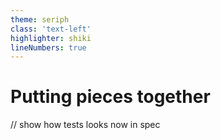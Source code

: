```yaml
---
theme: seriph
class: 'text-left'
highlighter: shiki
lineNumbers: true
---
```


# Putting pieces together

// show how tests looks now in spec

```typescript


```

